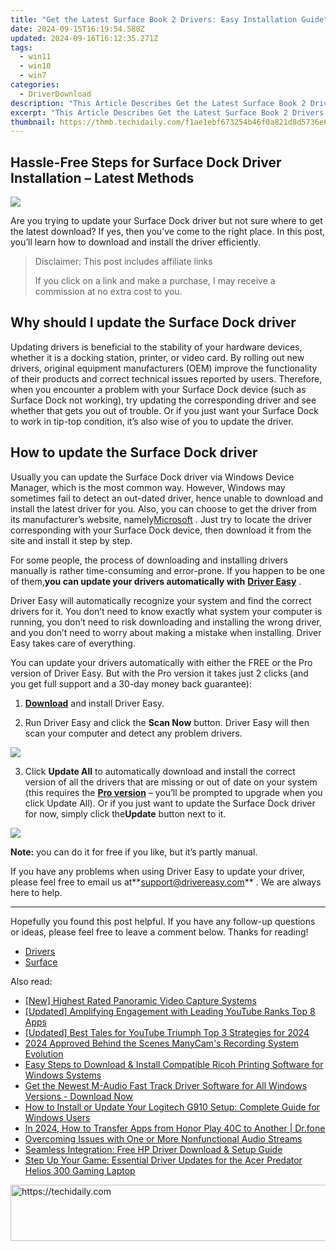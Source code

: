 ```yaml
---
title: "Get the Latest Surface Book 2 Drivers: Easy Installation Guide"
date: 2024-09-15T16:19:54.588Z
updated: 2024-09-16T16:12:35.271Z
tags:
  - win11
  - win10
  - win7
categories:
  - DriverDownload
description: "This Article Describes Get the Latest Surface Book 2 Drivers: Easy Installation Guide"
excerpt: "This Article Describes Get the Latest Surface Book 2 Drivers: Easy Installation Guide"
thumbnail: https://thmb.techidaily.com/f1ae1ebf673254b46f0a821d8d5736e61a916c4eb6fabc72096593a99e32594f.png
---
```


## Hassle-Free Steps for Surface Dock Driver Installation – Latest Methods

![](https://images.drivereasy.com/wp-content/uploads/2019/09/image-399.png)

 Are you trying to update your Surface Dock driver but not sure where to get the latest download? If yes, then you’ve come to the right place. In this post, you’ll learn how to download and install the driver efficiently.

>  Disclaimer: This post includes affiliate links
>
>  If you click on a link and make a purchase, I may receive a commission at no extra cost to you.
>

## Why should I update the Surface Dock driver

 Updating drivers is beneficial to the stability of your hardware devices, whether it is a docking station, printer, or video card. By rolling out new drivers, original equipment manufacturers (OEM) improve the functionality of their products and correct technical issues reported by users. Therefore, when you encounter a problem with your Surface Dock device (such as Surface Dock not working), try updating the corresponding driver and see whether that gets you out of trouble. Or if you just want your Surface Dock to work in tip-top condition, it’s also wise of you to update the driver.

## How to update the Surface Dock driver

 Usually you can update the Surface Dock driver via Windows Device Manager, which is the most common way. However, Windows may sometimes fail to detect an out-dated driver, hence unable to download and install the latest driver for you. Also, you can choose to get the driver from its manufacturer’s website, namely[Microsoft](https://www.microsoft.com/en-us) . Just try to locate the driver corresponding with your Surface Dock device, then download it from the site and install it step by step.

 For some people, the process of downloading and installing drivers manually is rather time-consuming and error-prone. If you happen to be one of them,**you can update your drivers automatically with** **[Driver Easy](https://tools.techidaily.com/drivereasy/download/)**  .

 Driver Easy will automatically recognize your system and find the correct drivers for it. You don’t need to know exactly what system your computer is running, you don’t need to risk downloading and installing the wrong driver, and you don’t need to worry about making a mistake when installing. Driver Easy takes care of everything.

 You can update your drivers automatically with either the FREE or the Pro version of Driver Easy. But with the Pro version it takes just 2 clicks (and you get full support and a 30-day money back guarantee):

 1) **[Download](https://tools.techidaily.com/drivereasy/download/)**  and install Driver Easy.

 2) Run Driver Easy and click the **Scan Now** button. Driver Easy will then scan your computer and detect any problem drivers.

![](https://images.drivereasy.com/wp-content/uploads/2019/06/image-439.png)

 3) Click **Update All** to automatically download and install the correct version of all the drivers that are missing or out of date on your system (this requires the **[Pro version](https://tools.techidaily.com/drivereasy/download/)**  – you’ll be prompted to upgrade when you click Update All). Or if you just want to update the Surface Dock driver for now, simply click the**Update**  button next to it.

![](https://images.drivereasy.com/wp-content/uploads/2019/09/image-395.png)

**Note:** you can do it for free if you like, but it’s partly manual.

 If you have any problems when using Driver Easy to update your driver, please feel free to email us at**<support@drivereasy.com>** . We are always here to help.

---

 Hopefully you found this post helpful. If you have any follow-up questions or ideas, please feel free to leave a comment below. Thanks for reading!

* [Drivers](https://tools.techidaily.com/drivereasy/download/)
* [Surface](https://tools.techidaily.com/drivereasy/download/)

<ins class="adsbygoogle"
     style="display:block"
     data-ad-format="autorelaxed"
     data-ad-client="ca-pub-7571918770474297"
     data-ad-slot="1223367746"></ins>

<ins class="adsbygoogle"
     style="display:block"
     data-ad-client="ca-pub-7571918770474297"
     data-ad-slot="8358498916"
     data-ad-format="auto"
     data-full-width-responsive="true"></ins>

<span class="atpl-alsoreadstyle">Also read:</span>
<div><ul>
<li><a href="https://some-knowledge.techidaily.com/new-highest-rated-panoramic-video-capture-systems/"><u>[New] Highest Rated Panoramic Video Capture Systems</u></a></li>
<li><a href="https://youtube-blog.techidaily.com/ed-amplifying-engagement-with-leading-youtube-ranks-top-8-apps/"><u>[Updated] Amplifying Engagement with Leading YouTube Ranks Top 8 Apps</u></a></li>
<li><a href="https://facebook-video-share.techidaily.com/updated-best-tales-for-youtube-triumph-top-3-strategies-for-2024/"><u>[Updated] Best Tales for YouTube Triumph Top 3 Strategies for 2024</u></a></li>
<li><a href="https://desktop-recording.techidaily.com/2024-approved-behind-the-scenes-manycams-recording-system-evolution/"><u>2024 Approved Behind the Scenes ManyCam's Recording System Evolution</u></a></li>
<li><a href="https://win-amazing.techidaily.com/easy-steps-to-download-and-install-compatible-ricoh-printing-software-for-windows-systems/"><u>Easy Steps to Download & Install Compatible Ricoh Printing Software for Windows Systems</u></a></li>
<li><a href="https://win-amazing.techidaily.com/get-the-newest-m-audio-fast-track-driver-software-for-all-windows-versions-download-now/"><u>Get the Newest M-Audio Fast Track Driver Software for All Windows Versions - Download Now</u></a></li>
<li><a href="https://win-amazing.techidaily.com/how-to-install-or-update-your-logitech-g910-setup-complete-guide-for-windows-users/"><u>How to Install or Update Your Logitech G910 Setup: Complete Guide for Windows Users</u></a></li>
<li><a href="https://android-transfer.techidaily.com/in-2024-how-to-transfer-apps-from-honor-play-40c-to-another-drfone-by-drfone-transfer-from-android-transfer-from-android/"><u>In 2024, How to Transfer Apps from Honor Play 40C to Another | Dr.fone</u></a></li>
<li><a href="https://sound-issues.techidaily.com/overcoming-issues-with-one-or-more-nonfunctional-audio-streams/"><u>Overcoming Issues with One or More Nonfunctional Audio Streams</u></a></li>
<li><a href="https://win-amazing.techidaily.com/seamless-integration-free-hp-driver-download-and-setup-guide/"><u>Seamless Integration: Free HP Driver Download & Setup Guide</u></a></li>
<li><a href="https://win-amazing.techidaily.com/step-up-your-game-essential-driver-updates-for-the-acer-predator-helios-300-gaming-laptop/"><u>Step Up Your Game: Essential Driver Updates for the Acer Predator Helios 300 Gaming Laptop</u></a></li>
</ul></div>

<!-- affiliate ads begin -->
<a href="https://ephamedtechinc.pxf.io/c/5597632/2137206/26400" target="_top" id="2137206">
  <img src="//a.impactradius-go.com/display-ad/26400-2137206" border="0" alt="https://techidaily.com" width="728" height="90"/>
</a>
<img height="0" width="0" src="https://ephamedtechinc.pxf.io/i/5597632/2137206/26400" style="position:absolute;visibility:hidden;" border="0" />
<!-- affiliate ads end -->

